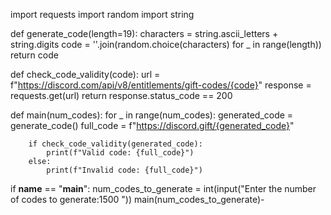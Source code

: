 import requests
import random
import string

def generate_code(length=19):
    characters = string.ascii_letters + string.digits
    code = ''.join(random.choice(characters) for _ in range(length))
    return code

def check_code_validity(code):
    url = f"https://discord.com/api/v8/entitlements/gift-codes/{code}"
    response = requests.get(url)
    return response.status_code == 200

def main(num_codes):
    for _ in range(num_codes):
        generated_code = generate_code()
        full_code = f"https://discord.gift/{generated_code}"
        
        if check_code_validity(generated_code):
            print(f"Valid code: {full_code}")
        else:
            print(f"Invalid code: {full_code}")

if __name__ == "__main__":
    num_codes_to_generate = int(input("Enter the number of codes to generate:1500 "))
    main(num_codes_to_generate)- 
